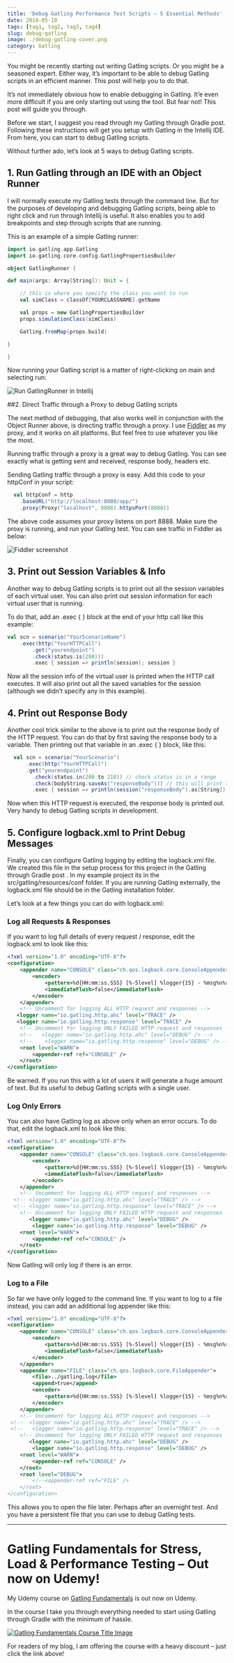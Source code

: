 ```yaml
---
title: 'Debug Gatling Performance Test Scripts – 5 Essential Methods'
date: 2018-05-10
tags: [tag1, tag2, tag3, tag4]
slug: debug-gatling
image: ./debug-gatling-cover.png
category: Gatling
---
```


You might be recently starting out writing Gatling scripts. Or you might be a seasoned expert. Either way, it’s important to be able to debug Gatling scripts in an efficient manner. This post will help you to do that.

It’s not immediately obvious how to enable debugging in Gatling. It’e even more difficult if you are only starting out using the tool. But fear not! This post will guide you through.

Before we start, I suggest you read through my Gatling through Gradle post. Following these instructions will get you setup with Gatling in the Intellij IDE. From here, you can start to debug Gatling scripts.

Without further ado, let’s look at 5 ways to debug Gatling scripts.

## 1. Run Gatling through an IDE with an Object Runner

I will normally execute my Gatling tests through the command line. But for the purposes of developing and debugging Gatling scripts, being able to right click and run through Intellij is useful. It also enables you to add breakpoints and step through scripts that are running.

This is an example of a simple Gatling runner:

```scala
import io.gatling.app.Gatling
import io.gatling.core.config.GatlingPropertiesBuilder

object GatlingRunner {

def main(args: Array[String]): Unit = {

    // this is where you specify the class you want to run
    val simClass = classOf[YOURCLASSNAME].getName

    val props = new GatlingPropertiesBuilder
    props.simulationClass(simClass)

    Gatling.fromMap(props.build)

}

}
```

Now running your Gatling script is a matter of right-clicking on main and selecting run:

![Run GatlingRunner in Intellij](./RunIntellij.png)

##2. Direct Traffic through a Proxy to debug Gatling scripts

The next method of debugging, that also works well in conjunction with the Object Runner above, is directing traffic through a proxy. I use [Fiddler](https://www.telerik.com/fiddler) as my proxy, and it works on all platforms. But feel free to use whatever you like the most.

Running traffic through a proxy is a great way to debug Gatling. You can see exactly what is getting sent and received, response body, headers etc.

Sending Gatling traffic through a proxy is easy. Add this code to your httpConf in your script:

```scala
  val httpConf = http
    .baseURL("http://localhost:8080/app/")
    .proxy(Proxy("localhost", 8888).httpsPort(8888))
```

The above code assumes your proxy listens on port 8888. Make sure the proxy is running, and run your Gatling test. You can see traffic in Fiddler as below:

![Fiddler screenshot](./ProxyFiddler.png)

## 3. Print out Session Variables & Info

Another way to debug Gatling scripts is to print out all the session variables of each virtual user. You can also print out session information for each virtual user that is running.

To do that, add an .exec { } block at the end of your http call like this example:

```scala
val scn = scenario("YourScenarioName")
    .exec(http("YourHTTPCall")
        .get("yourendpoint")
        .check(status.is(200)))
        .exec { session => println(session); session }
```

Now all the session info of the virtual user is printed when the HTTP call executes. It will also print out all the saved variables for the session (although we didn’t specify any in this example).

## 4. Print out Response Body

Another cool trick similar to the above is to print out the response body of the HTTP request. You can do that by first saving the response body to a variable. Then printing out that variable in an .exec { } block, like this:

```scala
  val scn = scenario("YourScenario")
      .exec(http("YourHTTPCall")
      .get("yourendpoint")
        .check(status.in(200 to 210)) // check status is in a range
        .check(bodyString.saveAs("responseBody"))) // this will print the whole response body
        .exec { session => println(session("responseBody").as[String]); session}
```

Now when this HTTP request is executed, the response body is printed out. Very handy to debug Gatling scripts in development.

## 5. Configure logback.xml to Print Debug Messages

Finally, you can configure Gatling logging by editing the logback.xml file. We created this file in the setup process for this project in the Gatling through Gradle post . In my example project its in the src/gatling/resources/conf folder. If you are running Gatling externally, the logback.xml file should be in the Gatling installation folder.

Let’s look at a few things you can do with logback.xml:

### Log all Requests & Responses

If you want to log full details of every request / response, edit the logback.xml to look like this:

```xml
<?xml version="1.0" encoding="UTF-8"?>
<configuration>
    <appender name="CONSOLE" class="ch.qos.logback.core.ConsoleAppender">
        <encoder>
            <pattern>%d{HH:mm:ss.SSS} [%-5level] %logger{15} - %msg%n%rEx</pattern>
            <immediateFlush>false</immediateFlush>
        </encoder>
    </appender>
    <!-- Uncomment for logging ALL HTTP request and responses -->
   <logger name="io.gatling.http.ahc" level="TRACE" />
   <logger name="io.gatling.http.response" level="TRACE" />
    <!-- Uncomment for logging ONLY FAILED HTTP request and responses -->
    <!--   <logger name="io.gatling.http.ahc" level="DEBUG" /> -->
    <!--    <logger name="io.gatling.http.response" level="DEBUG" /> -->
    <root level="WARN">
        <appender-ref ref="CONSOLE" />
    </root>
</configuration>
```

Be warned. If you run this with a lot of users it will generate a huge amount of text. But its useful to debug Gatling scripts with a single user.

### Log Only Errors

You can also have Gatling log as above only when an error occurs. To do that, edit the logback.xml to look like this:

```xml
<?xml version="1.0" encoding="UTF-8"?>
<configuration>
    <appender name="CONSOLE" class="ch.qos.logback.core.ConsoleAppender">
        <encoder>
            <pattern>%d{HH:mm:ss.SSS} [%-5level] %logger{15} - %msg%n%rEx</pattern>
            <immediateFlush>false</immediateFlush>
        </encoder>
    </appender>
    <!-- Uncomment for logging ALL HTTP request and responses -->
  <!-- <logger name="io.gatling.http.ahc" level="TRACE" /> -->
  <!-- <logger name="io.gatling.http.response" level="TRACE" /> -->
    <!-- Uncomment for logging ONLY FAILED HTTP request and responses -->
       <logger name="io.gatling.http.ahc" level="DEBUG" />
        <logger name="io.gatling.http.response" level="DEBUG" />
    <root level="WARN">
        <appender-ref ref="CONSOLE" />
    </root>
</configuration>
```

Now Gatling will only log if there is an error.

### Log to a File

So far we have only logged to the command line. If you want to log to a file instead, you can add an additional log appender like this:

```xml
<?xml version="1.0" encoding="UTF-8"?>
<configuration>
    <appender name="CONSOLE" class="ch.qos.logback.core.ConsoleAppender">
        <encoder>
            <pattern>%d{HH:mm:ss.SSS} [%-5level] %logger{15} - %msg%n%rEx</pattern>
            <immediateFlush>false</immediateFlush>
        </encoder>
    </appender>
    <appender name="FILE" class="ch.qos.logback.core.FileAppender">
        <file>../gatling.log</file>
        <append>true</append>
        <encoder>
            <pattern>%d{HH:mm:ss.SSS} [%-5level] %logger{15} - %msg%n%rEx</pattern>
        </encoder>
    </appender>
    <!-- Uncomment for logging ALL HTTP request and responses -->
 <!--  <logger name="io.gatling.http.ahc" level="TRACE" /> -->
 <!--   <logger name="io.gatling.http.response" level="TRACE" /> -->
    <!-- Uncomment for logging ONLY FAILED HTTP request and responses -->
       <logger name="io.gatling.http.ahc" level="DEBUG" />
        <logger name="io.gatling.http.response" level="DEBUG" />
    <root level="WARN">
        <appender-ref ref="CONSOLE" />
    </root>
    <root level="DEBUG">
        <!--<appender-ref ref="FILE" />
    </root>
</configuration>
```

This allows you to open the file later. Perhaps after an overnight test. And you have a persistent file that you can use to debug Gatling tests.

---

# Gatling Fundamentals for Stress, Load & Performance Testing – Out now on Udemy!

My Udemy course on [Gatling Fundamentals](https://www.udemy.com/gatling-fundamentals/?couponCode=JAMESW) is out now on Udemy.

In the course I take you through everything needed to start using Gatling through Gradle with the minimum of hassle.

[![Gatling Fundamentals Course Title Image](./GatlingFundamentalsLogo_withText.png)](https://www.udemy.com/gatling-fundamentals/?couponCode=JAMESW)

For readers of my blog, I am offering the course with a heavy discount – just click the link above!
